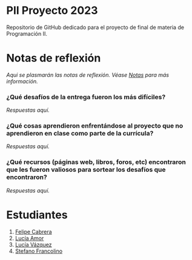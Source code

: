 # PII Proyecto 2023

Repositorio de GitHub dedicado para el proyecto de final de materia de Programación II.

# Notas de reflexión

*Aqui se plasmarán las notas de reflexión. Véase [Notas](https://github.com/ucudal/PII_Proyecto_2023_2/blob/main/Entregas/Entrega1.md#notas) para más información.*

### ¿Qué desafíos de la entrega fueron los más difíciles?

*Respuestas aquí.*

### ¿Qué cosas aprendieron enfrentándose al proyecto que no aprendieron en clase como parte de la currícula?

*Respuestas aquí.*

### ¿Qué recursos (páginas web, libros, foros, etc) encontraron que les fueron valiosos para sortear los desafíos que encontraron?

*Respuestas aquí.*

# Estudiantes

1. [Felipe Cabrera](https://github.com/felieppe)
2. [Lucía Amor](https://github.com/lu-amor)
3. [Lucía Vázquez](https://github.com/Luciavazquez01)
4. [Stefano Francolino](https://github.com/Stefano936)
